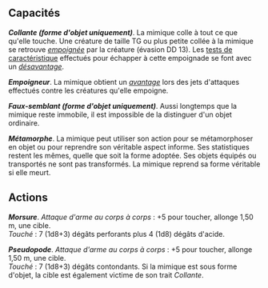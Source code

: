 ## Capacités
_**Collante (forme d'objet uniquement)**_. La mimique colle à tout ce que qu'elle touche. Une créature de taille TG ou plus petite collée à la mimique se retrouve [_empoignée_](/gerer-la-sante-du-personnage/#empoigne) par la créature (évasion DD 13). Les [tests de caractéristique](/utiliser-les-caracteristiques/#tests-de-caracteristique) effectués pour échapper à cette empoignade se font avec un [_désavantage_](/utiliser-les-caracteristiques/#avantage-et-desavantage).

_**Empoigneur**_. La mimique obtient un [_avantage_](/utiliser-les-caracteristiques/#avantage-et-desavantage) lors des jets d'attaques effectués contre les créatures qu'elle empoigne.

_**Faux-semblant (forme d'objet uniquement)**_. Aussi longtemps que la mimique reste immobile, il est impossible de la distinguer d'un objet ordinaire.

_**Métamorphe**_. La mimique peut utiliser son action pour se métamorphoser en objet ou pour reprendre son véritable aspect informe. Ses statistiques restent les mêmes, quelle que soit la forme adoptée. Ses objets équipés ou transportés ne sont pas transformés. La mimique reprend sa forme véritable si elle meurt.

## Actions
_**Morsure**_. _Attaque d'arme au corps à corps_ : +5 pour toucher, allonge 1,50 m, une cible.  
_Touché_ : 7 (1d8+3) dégâts perforants plus 4 (1d8) dégâts d'acide.

_**Pseudopode**_. _Attaque d'arme au corps à corps_ : +5 pour toucher, allonge 1,50 m, une cible.  
_Touché_ : 7 (1d8+3) dégâts contondants. Si la mimique est sous forme d'objet, la cible est également victime de son trait _Collante_.
